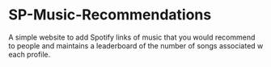 # SP-Music-Recommendations
A simple website to add Spotify links of music that you would recommend to people and maintains a leaderboard of the number of songs associated w each profile.
